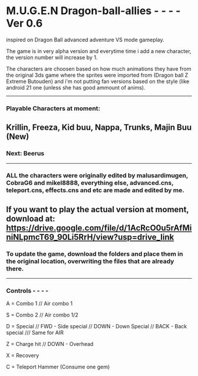 # M.U.G.E.N Dragon-ball-allies - - - - Ver 0.6
inspired on Dragon Ball advanced adventure VS mode gameplay.

The game is in very alpha version and everytime time i add a new character, the version number will increase by 1.

The characters are choosen based on how much animations they have from the original 3ds game where the sprites were imported from (Dragon ball Z Extreme Butouden) and i'm not putting fan versions based on the style (like android 21 one (unless she has good ammount of anims). 

-----------------------------------------------------------------------
### Playable Characters at moment:
Krillin, Freeza, Kid buu, Nappa, Trunks, Majin Buu (New)
-----------
### Next: Beerus
----------
### ALL the characters were originally edited by malusardimugen, CobraG6 and mikel8888, everything else, advanced.cns, teleport.cns, effects.cns and etc are made and edited by me.
If you want to play the actual version at moment, download at: https://drive.google.com/file/d/1AcRcO0u5rAfMiniNLpmcT69_90Li5RrH/view?usp=drive_link
------------------------------------------------------------------------------------------------------------------------------------------------------------------------------------------
### To update the game, download the folders and place them in the original location, overwriting the files that are already there.
------------------------------------------------------------------------------------------------------------------------------------------------------------------------------------------------
### Controls - - - - 
A = Combo 1 // Air combo 1

S = Combo 2 // Air combo 1/2

D = Special  // FWD - Side special // DOWN - Down Special // BACK - Back special /// Same for AIR

Z = Charge hit // DOWN - Overhead

X = Recovery

C = Teleport Hammer (Consume one gem) 
